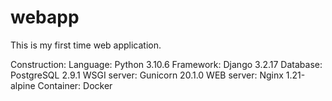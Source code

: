 # webapp
This is my first time web application.

Construction:
Language: Python 3.10.6
Framework: Django 3.2.17
Database: PostgreSQL 2.9.1
WSGI server: Gunicorn 20.1.0
WEB server: Nginx 1.21-alpine
Container: Docker
